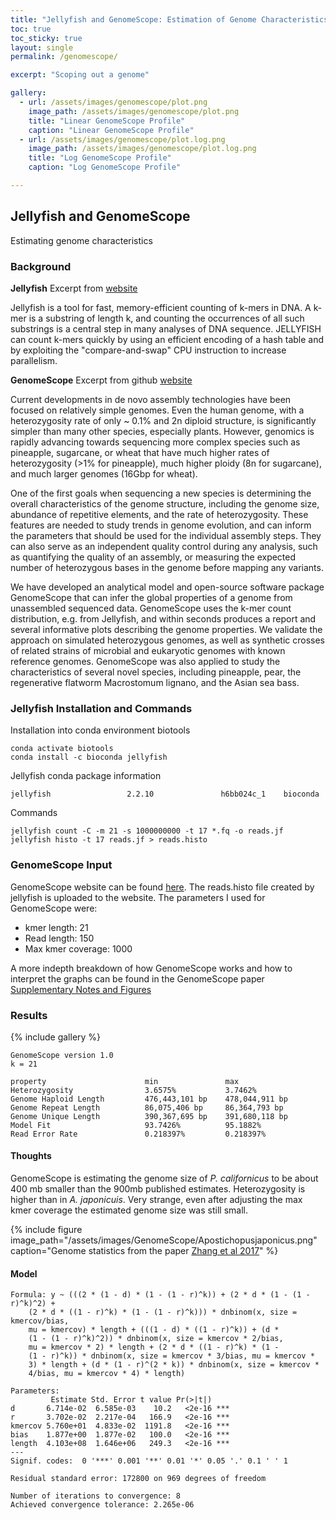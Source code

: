 ```yaml
---
title: "Jellyfish and GenomeScope: Estimation of Genome Characteristics"
toc: true
toc_sticky: true
layout: single
permalink: /genomescope/

excerpt: "Scoping out a genome"

gallery:
  - url: /assets/images/genomescope/plot.png
    image_path: /assets/images/genomescope/plot.png
    title: "Linear GenomeScope Profile"
    caption: "Linear GenomeScope Profile"
  - url: /assets/images/genomescope/plot.log.png
    image_path: /assets/images/genomescope/plot.log.png
    title: "Log GenomeScope Profile"
    caption: "Log GenomeScope Profile"  

---
```

 

## Jellyfish and GenomeScope
Estimating genome characteristics

### Background

**Jellyfish** 
Excerpt from [website](http://www.genome.umd.edu/jellyfish.html)

Jellyfish is a tool for fast, memory-efficient counting of k-mers in DNA. A k-mer is a substring of length k, and counting the occurrences of all such substrings is a central step in many analyses of DNA sequence. JELLYFISH can count k-mers quickly by using an efficient encoding of a hash table and by exploiting the "compare-and-swap" CPU instruction to increase parallelism.

**GenomeScope** 
Excerpt from github [website](https://github.com/schatzlab/GenomeScope)

Current developments in de novo assembly technologies have been focused on relatively simple genomes. 
Even the human genome, with a heterozygosity rate of only ~ 0.1% and 2n diploid structure, is significantly simpler than many other species, especially plants. However, genomics is rapidly advancing 
towards sequencing more complex species such as pineapple, sugarcane, or wheat that have much higher rates of heterozygosity (>1% for pineapple), much higher ploidy (8n for sugarcane), and much larger 
genomes (16Gbp for wheat).     

One of the first goals when sequencing a new species is determining the overall characteristics of the genome structure, including the genome size, abundance of repetitive elements, and the rate of heterozygosity. These features are needed to study trends in genome evolution, and can inform the parameters that should be used for the individual assembly steps. They can also serve as an independent quality control during any analysis, such as quantifying the quality of an assembly, or measuring the expected number of heterozygous bases in the genome before mapping any variants.

We have developed an analytical model and open-source software package GenomeScope that can infer the global properties of a genome from unassembled sequenced data. GenomeScope uses the k-mer count distribution, e.g. from Jellyfish, and within seconds produces a report and several informative plots describing the genome properties. We validate the approach on simulated heterozygous genomes, as well as synthetic crosses of related strains of microbial and eukaryotic genomes with known reference genomes. GenomeScope was also applied to study the characteristics of several novel species, including pineapple, pear, the regenerative flatworm Macrostomum lignano, and the Asian sea bass.


### Jellyfish Installation and Commands

Installation into conda environment biotools
```
conda activate biotools
conda install -c bioconda jellyfish 
```

Jellyfish conda package information
```
jellyfish                 2.2.10               h6bb024c_1    bioconda
```

Commands
```
jellyfish count -C -m 21 -s 1000000000 -t 17 *.fq -o reads.jf
jellyfish histo -t 17 reads.jf > reads.histo
```

### GenomeScope Input

GenomeScope website can be found [here](http://qb.cshl.edu/GenomeScope/). The reads.histo file created by jellyfish is uploaded to the website. The parameters I used for GenomeScope were:
* kmer length: 21
* Read length: 150
* Max kmer coverage: 1000

A more indepth breakdown of how GenomeScope works and how to interpret the graphs can be found in the GenomeScope paper [Supplementary Notes and Figures](https://www.biorxiv.org/content/biorxiv/suppl/2017/02/28/075978.DC2/075978-1.pdf) 

### Results

{% include gallery %}

```
GenomeScope version 1.0
k = 21

property                      min               max               
Heterozygosity                3.6575%           3.7462%           
Genome Haploid Length         476,443,101 bp    478,044,911 bp    
Genome Repeat Length          86,075,406 bp     86,364,793 bp     
Genome Unique Length          390,367,695 bp    391,680,118 bp    
Model Fit                     93.7426%          95.1882%          
Read Error Rate               0.218397%         0.218397%    
```

#### Thoughts

GenomeScope is estimating the genome size of *P. californicus* to be about 400 mb smaller than the 900mb published estimates. Heterozygosity is higher than in *A. japonicuis*. Very strange, even after adjusting the max kmer coverage the estimated genome size was still small.

{% include figure image_path="/assets/images/GenomeScope/Apostichopusjaponicus.png" caption="Genome statistics from  the paper [Zhang et al 2017](https://journals.plos.org/plosbiology/article?id=10.1371/journal.pbio.2003790)" %}


#### Model
```
Formula: y ~ (((2 * (1 - d) * (1 - (1 - r)^k)) + (2 * d * (1 - (1 - r)^k)^2) + 
    (2 * d * ((1 - r)^k) * (1 - (1 - r)^k))) * dnbinom(x, size = kmercov/bias, 
    mu = kmercov) * length + (((1 - d) * ((1 - r)^k)) + (d * 
    (1 - (1 - r)^k)^2)) * dnbinom(x, size = kmercov * 2/bias, 
    mu = kmercov * 2) * length + (2 * d * ((1 - r)^k) * (1 - 
    (1 - r)^k)) * dnbinom(x, size = kmercov * 3/bias, mu = kmercov * 
    3) * length + (d * (1 - r)^(2 * k)) * dnbinom(x, size = kmercov * 
    4/bias, mu = kmercov * 4) * length)

Parameters:
         Estimate Std. Error t value Pr(>|t|)    
d       6.714e-02  6.585e-03    10.2   <2e-16 ***
r       3.702e-02  2.217e-04   166.9   <2e-16 ***
kmercov 5.760e+01  4.833e-02  1191.8   <2e-16 ***
bias    1.877e+00  1.877e-02   100.0   <2e-16 ***
length  4.103e+08  1.646e+06   249.3   <2e-16 ***
---
Signif. codes:  0 '***' 0.001 '**' 0.01 '*' 0.05 '.' 0.1 ' ' 1

Residual standard error: 172800 on 969 degrees of freedom

Number of iterations to convergence: 8 
Achieved convergence tolerance: 2.265e-06
```


